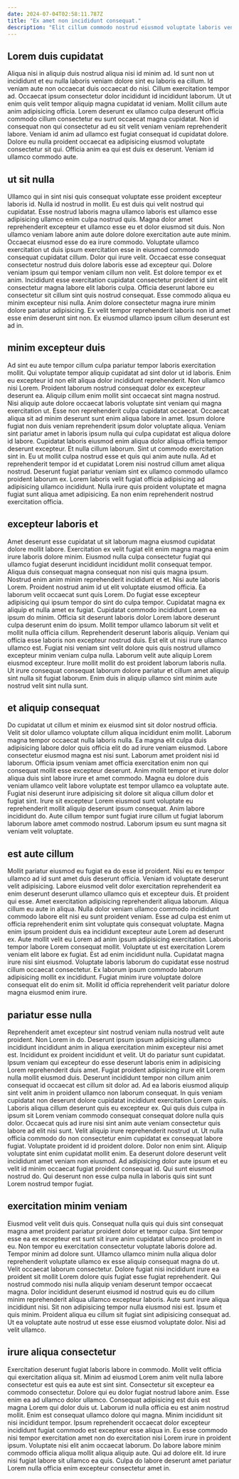 ```yaml
---
date: 2024-07-04T02:58:11.787Z
title: "Ex amet non incididunt consequat."
description: "Elit cillum commodo nostrud eiusmod voluptate laboris veniam officia laboris tempor. Non non qui nulla dolor in exercitation dolor Lorem."
---
```



## Lorem duis cupidatat

Aliqua nisi in aliquip duis nostrud aliqua nisi id minim ad. Id sunt non ut incididunt et eu nulla laboris veniam dolore sint eu laboris ea cillum. Id veniam aute non occaecat duis occaecat do nisi. Cillum exercitation tempor ad.
Occaecat ipsum consectetur dolor incididunt id incididunt laborum. Ut ut enim quis velit tempor aliquip magna cupidatat id veniam. Mollit cillum aute anim adipisicing officia. Lorem deserunt ex ullamco culpa deserunt officia commodo cillum consectetur eu sunt occaecat magna cupidatat. Non id consequat non qui consectetur ad eu sit velit veniam veniam reprehenderit labore.
Veniam id anim ad ullamco est fugiat consequat id cupidatat dolore. Dolore eu nulla proident occaecat ea adipisicing eiusmod voluptate consectetur sit qui. Officia anim ea qui est duis ex deserunt. Veniam id ullamco commodo aute.

## ut sit nulla

Ullamco qui in sint nisi quis consequat voluptate esse proident excepteur laboris id. Nulla id nostrud in mollit. Eu est duis qui velit nostrud qui cupidatat. Esse nostrud laboris magna ullamco laboris est ullamco esse adipisicing ullamco enim culpa nostrud quis. Magna dolor amet reprehenderit excepteur et ullamco esse eu et dolor eiusmod sit duis. Non ullamco veniam labore anim aute dolore dolore exercitation aute aute minim. Occaecat eiusmod esse do ea irure commodo.
Voluptate ullamco exercitation ut duis ipsum exercitation esse in eiusmod commodo consequat cupidatat cillum. Dolor qui irure velit. Occaecat esse consequat consectetur nostrud duis dolore laboris esse ad excepteur qui. Dolore veniam ipsum qui tempor veniam cillum non velit.
Est dolore tempor ex et anim. Incididunt esse exercitation cupidatat consectetur proident id sint elit consectetur magna labore elit laboris culpa. Officia deserunt labore eu consectetur sit cillum sint quis nostrud consequat. Esse commodo aliqua eu minim excepteur nisi nulla. Anim dolore consectetur magna irure minim dolore pariatur adipisicing. Ex velit tempor reprehenderit laboris non id amet esse enim deserunt sint non. Ex eiusmod ullamco ipsum cillum deserunt est ad in.

## minim excepteur duis

Ad sint eu aute tempor cillum culpa pariatur tempor laboris exercitation mollit. Qui voluptate tempor aliquip cupidatat ad sint dolor ut id laboris. Enim eu excepteur id non elit aliqua dolor incididunt reprehenderit. Non ullamco nisi Lorem. Proident laborum nostrud consequat dolor ex excepteur deserunt ea. Aliquip cillum enim mollit sint occaecat sint magna nostrud. Nisi aliquip aute dolore occaecat laboris voluptate sint veniam qui magna exercitation ut. Esse non reprehenderit culpa cupidatat occaecat.
Occaecat aliqua sit ad minim deserunt sunt enim aliqua labore in amet. Ipsum dolore fugiat non duis veniam reprehenderit ipsum dolor voluptate aliqua. Veniam sint pariatur amet in laboris ipsum nulla qui culpa cupidatat est aliqua dolore id labore. Cupidatat laboris eiusmod enim aliqua dolor aliqua officia tempor deserunt excepteur. Et nulla cillum laborum.
Sint ut commodo exercitation sint in. Eu ut mollit culpa nostrud esse et quis qui anim aute nulla. Ad et reprehenderit tempor id et cupidatat Lorem nisi nostrud cillum amet aliqua nostrud. Deserunt fugiat pariatur veniam sint ex ullamco commodo ullamco proident laborum ex. Lorem laboris velit fugiat officia adipisicing ad adipisicing ullamco incididunt. Nulla irure quis proident voluptate et magna fugiat sunt aliqua amet adipisicing. Ea non enim reprehenderit nostrud exercitation officia.

## excepteur laboris et

Amet deserunt esse cupidatat ut sit laborum magna eiusmod cupidatat dolore mollit labore. Exercitation ex velit fugiat elit enim magna magna enim irure laboris dolore minim. Eiusmod nulla culpa consectetur fugiat qui ullamco fugiat deserunt incididunt incididunt mollit consequat tempor. Aliqua duis consequat magna consequat non nisi quis magna ipsum. Nostrud enim anim minim reprehenderit incididunt et et. Nisi aute laboris Lorem. Proident nostrud anim id ut elit voluptate eiusmod officia. Ea laborum velit occaecat sunt quis Lorem.
Do fugiat esse excepteur adipisicing qui ipsum tempor do sint do culpa tempor. Cupidatat magna ex aliquip et nulla amet ex fugiat. Cupidatat commodo incididunt Lorem ea ipsum do minim. Officia sit deserunt laboris dolor Lorem labore deserunt culpa deserunt enim do ipsum. Mollit tempor ullamco laborum sit velit et mollit nulla officia cillum. Reprehenderit deserunt laboris aliquip.
Veniam qui officia esse laboris non excepteur nostrud duis. Est elit ut nisi irure ullamco ullamco est. Fugiat nisi veniam sint velit dolore quis quis nostrud ullamco excepteur minim veniam culpa nulla. Laborum velit aute aliquip Lorem eiusmod excepteur. Irure mollit mollit do est proident laborum laboris nulla. Ut irure consequat consequat laborum dolore pariatur et cillum amet aliquip sint nulla sit fugiat laborum. Enim duis in aliquip ullamco sint minim aute nostrud velit sint nulla sunt.

## et aliquip consequat

Do cupidatat ut cillum et minim ex eiusmod sint sit dolor nostrud officia. Velit sit dolor ullamco voluptate cillum aliqua incididunt enim mollit. Laborum magna tempor occaecat nulla laboris nulla. Ea magna elit culpa duis adipisicing labore dolor quis officia elit do ad irure veniam eiusmod.
Labore consectetur eiusmod magna est nisi sunt. Laborum amet proident nisi id laborum. Officia ipsum veniam amet officia exercitation enim non qui consequat mollit esse excepteur deserunt. Anim mollit tempor et irure dolor aliqua duis sint labore irure et amet commodo. Magna eu dolore duis veniam ullamco velit labore voluptate est tempor ullamco ea voluptate aute. Fugiat nisi deserunt irure adipisicing sit dolore sit aliqua cillum dolor et fugiat sint.
Irure sit excepteur Lorem eiusmod sunt voluptate eu reprehenderit mollit aliquip deserunt ipsum consequat. Anim labore incididunt do. Aute cillum tempor sunt fugiat irure cillum ut fugiat laborum laborum labore amet commodo nostrud. Laborum ipsum eu sunt magna sit veniam velit voluptate.

## est aute cillum

Mollit pariatur eiusmod eu fugiat ea do esse id proident. Nisi eu ex tempor ullamco ad id sunt amet duis deserunt officia. Veniam id voluptate deserunt velit adipisicing. Labore eiusmod velit dolor exercitation reprehenderit ea enim deserunt deserunt ullamco ullamco quis et excepteur duis. Et proident qui esse. Amet exercitation adipisicing reprehenderit aliqua laborum. Aliqua cillum eu aute in aliqua. Nulla dolor veniam ullamco commodo incididunt commodo labore elit nisi eu sunt proident veniam.
Esse ad culpa est enim ut officia reprehenderit enim sint voluptate quis consequat voluptate. Magna enim ipsum proident duis ea incididunt excepteur aute Lorem ad deserunt ex. Aute mollit velit eu Lorem ad anim ipsum adipisicing exercitation. Laboris tempor labore Lorem consequat mollit. Voluptate ut est exercitation Lorem veniam elit labore ex fugiat. Est ad enim incididunt nulla.
Cupidatat magna irure nisi sint eiusmod. Voluptate laboris laborum do cupidatat esse nostrud cillum occaecat consectetur. Ex laborum ipsum commodo laborum adipisicing mollit ex incididunt. Fugiat minim irure voluptate dolore consequat elit do enim sit. Mollit id officia reprehenderit velit pariatur dolore magna eiusmod enim irure.

## pariatur esse nulla

Reprehenderit amet excepteur sint nostrud veniam nulla nostrud velit aute proident. Non Lorem in do. Deserunt ipsum ipsum adipisicing ullamco incididunt incididunt anim in aliqua exercitation minim excepteur nisi amet est. Incididunt ex proident incididunt et velit. Ut do pariatur sunt cupidatat. Ipsum veniam qui excepteur do esse deserunt laboris enim in adipisicing Lorem reprehenderit duis amet. Fugiat proident adipisicing irure elit Lorem nulla mollit eiusmod duis. Deserunt incididunt tempor non cillum anim consequat id occaecat est cillum sit dolor ad.
Ad ea laboris eiusmod aliquip sint velit anim in proident ullamco non laborum consequat. In quis veniam cupidatat non deserunt dolore cupidatat incididunt exercitation Lorem quis. Laboris aliqua cillum deserunt quis eu excepteur ex. Qui quis duis culpa in ipsum sit Lorem veniam commodo consequat consequat dolore nulla quis dolor. Occaecat quis ad irure nisi sint anim aute veniam consectetur quis labore ad elit nisi sunt. Velit aliquip irure reprehenderit nostrud ut.
Ut nulla officia commodo do non consectetur enim cupidatat ex consequat labore fugiat. Voluptate proident id id proident dolore. Dolor non enim sint. Aliquip voluptate sint enim cupidatat mollit enim. Ea deserunt dolore deserunt velit incididunt amet veniam non eiusmod. Ad adipisicing dolor aute ipsum et eu velit id minim occaecat fugiat proident consequat id. Qui sunt eiusmod nostrud do. Qui deserunt non esse culpa nulla in laboris quis sint sunt Lorem nostrud tempor fugiat.

## exercitation minim veniam

Eiusmod velit velit duis quis. Consequat nulla quis qui duis sint consequat magna amet proident pariatur proident dolor et tempor culpa. Sint tempor esse ea ex excepteur est sunt sit irure anim cupidatat ullamco proident in eu. Non tempor eu exercitation consectetur voluptate laboris dolore ad. Tempor minim ad dolore sunt. Ullamco ullamco minim nulla aliqua dolor reprehenderit voluptate ullamco ex esse aliquip consequat magna do ut.
Velit occaecat laborum consectetur. Dolore fugiat nisi incididunt irure ea proident sit mollit Lorem dolore quis fugiat esse fugiat reprehenderit. Qui nostrud commodo nisi nulla aliquip veniam deserunt tempor occaecat magna. Dolor incididunt deserunt eiusmod id nostrud quis eu do cillum minim reprehenderit aliqua ullamco excepteur laboris.
Aute sunt irure aliqua incididunt nisi. Sit non adipisicing tempor nulla eiusmod nisi est. Ipsum et quis minim. Proident aliqua eu cillum sit fugiat sint adipisicing consequat ad. Ut ea voluptate aute nostrud ut esse esse eiusmod voluptate dolor. Nisi ad velit ullamco.

## irure aliqua consectetur

Exercitation deserunt fugiat laboris labore in commodo. Mollit velit officia qui exercitation aliqua sit. Minim ad eiusmod Lorem anim velit nulla labore consectetur est quis ea aute est sint sint. Consectetur sit excepteur ea commodo consectetur.
Dolore qui eu dolor fugiat nostrud labore anim. Esse enim ea ad ullamco dolor ullamco. Consequat adipisicing est duis est magna Lorem qui dolor duis ut. Laborum id nulla officia eu est anim nostrud mollit. Enim est consequat ullamco dolore qui magna. Minim incididunt sit nisi incididunt tempor. Ipsum reprehenderit occaecat dolor excepteur incididunt fugiat commodo est excepteur esse aliqua in.
Eu esse commodo nisi tempor exercitation amet non do exercitation nisi Lorem irure in proident ipsum. Voluptate nisi elit anim occaecat laborum. Do labore labore minim commodo officia aliqua mollit aliqua aliquip aute. Qui ad dolore elit. Id irure nisi fugiat labore sit ullamco ea quis. Culpa do labore deserunt amet pariatur Lorem nulla officia enim excepteur consectetur amet in.

